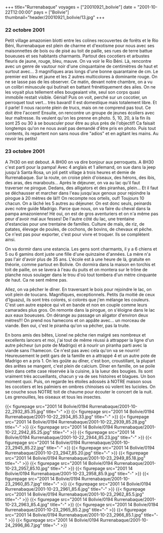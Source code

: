 +++
title="Rurrenabaque"
voyages = ["20010921_bolivie"]
date = "2001-10-22T12:00:00"
pays = ["Bolivie"]
thumbnail="header/20010921_bolivie/13.jpg"
+++
### 22 octobre 2001

Petit village amazonien blotti entre les colines recouvertes de forêts et le 
Rio Béni, Rurrenabaque est plein de charme et d'exotisme pour nous avec ses 
maisonnettes de bois ou de pisé au toit de paille, ses rues de terre battue 
boueuses et ses habitants charmants. Partout des cocotiers et arbustes fleuris 
de jaune, rouge, bleu, mauve. On va voir le Rio Béni. Là, rencontre avec un 
genre de vautour noir d'une cinquantaine de centimètres de haut et surtout avec... 
3 magnifiques aras longs d'une bonne quarantaine de cm. Le premier est bleu 
et jaune et les 2 autres multicolores à dominante rouge. On ne se lasse pas 
de les observer. Ce matin, devant notre chambre, on a vu un colibri minuscule 
qui butinait en battant frénétiquement des ailes. On ne les voyait plus tellement 
elles bougeaiant vite, seul son corps quasi immobile restait visible. Génial! 
Puis on voit, perché sur un cocotier, un perroquet tout vert... très bavard! 
Il est domestique mais totalement libre. Et il parle! Il nous raconte plein 
de trucs, mais on ne comprend pas tout. Ce doit être l'accent! Ensuite, on rencontre 
un groupe de jeunes écoliers avec leur maîtresse. Ils veulent qu'on les prenne 
en photo. 5, 10, 20, à la fin ils sont 25 ou 30 à se bousculer pour être au 
plus près de l'objectif! Ca faisait longtemps qu'on ne nous avait pas demandé 
d'être pris en photo. Puis tout contents, ils repartent non sans nous dire "adios" 
et en agitant les mains. Au revoir les petits!

### 23 octobre 2001

A 7H30 on est debout. A 8H00 on va dire bonjour aux perroquets. A 8H30 c'est 
parti pour la pampa! Avec 4 anglais et 1 allemand, on sue dans la jeep jusqu'à 
Santa Rosa, un joli petit village à trois heures et demie de Rurrenabaque. Sur 
la route, on croise plein d'oiseaux, des hérons, des ibis, des aras, des marabouts... 
Après le déjeuner, on va au lac qu'il faut traverser ne pirogue. Dedans, des 
alligators et des piranhas, plein... Et il faut se déchausser et marcher dans 
l'eau jusqu'aux genoux pour rejoindre la pirogue à 20 mètres de là!!! On recompte 
nos orteils, ouf! Toujours 10 chacun. On a lâché les 5 autres au déjeuner. On 
est donc seuls, peinards avec notre guide Madrigo. Parce que nous, on va faire 
du cheval dans la pampa amazonienne! Hé oui, on est de gros aventuriers et on 
n'a même pas peur d'avoir mal aux fesses! De l'autre côté du lac, une trentaine 
d'estancias pour une trentaine de familles. Culture de maïs, de riz, de patates, 
élevage de poules, de cochons, de bovins, de chevaux et pêche. Ce n'est pas 
pour exporter, c'est pour vivre et troquer. Ils se complètent ainsi.

On va dormir dans une estancia. Les gens sont charmants, il y a 6 chiens et 
5 ou 6 gamins dont juste une fille d'une quinzaine d'années. La mère n'a pas 
l'air d'avoir plus de 35 ans. L'école est à une heure de là, gratuite en théorie, 
comme partout en Bolivie. On dormira dans la maison en torchis et toit de paille, 
on se lavera à l'eau du puits et on montera sur le trône de planche nous soulager 
dans le trou d'où tout tombera d'un mètre cinquante de haut. Ca ne sent même 
pas.

Allez, on va pêcher le dîner. En traversant le bois pour rejoindre le lac, 
on voit plein de toucans. Magnifiques, exceptionnels. Petits (la moitié de ceux 
d'Iguazu), ils sont très colorés, si colorés que j'en mélange les couleurs. 
C'est uen autre espèce qui vit en bande et non en couple comme leurs camarades 
plus gros. On remonte dans la pirogue, on s'éloigne dans le lac aux eaux boueuses. 
On dérange au passage un aligator d'environ deux mètres!!! On prend nos hamecons 
et on appâte avec... un morceau de viande. Ben oui, c'est le piranha qu'on va 
pêcher, pas la truite.

En bons amis des bêtes, Lionel ne pêche rien malgré ses nombreux et excellents 
lancers et moi, j'ai tout de même réussi à attrapper la ligne d'un autre pêcheur 
(un pote de Madrigo) et à nourir un piranha parti avec la viande sans l'hamecon. 
Ce n'est pas avec cela qu'on va se nourrir! Heureusement le petit gars de la 
famille en a attrappé 4 et un autre pote de Madrigo en a pris 1. On les goûte 
au dîner, c'est bon, croustillant, la plupart des arêtes se mangent, c'est plein 
de calcium. Dîner en famille, on se poile bien dans cette case réservée à la 
cuisine, à la lueur des bougies. Ils sont vraiment très accueillants, chacun 
y va de ses histoires et blagues. Un bon moment quoi. Puis, on regarde les étoiles 
adossés à NOTRE maison sous les cocotiers et les palmiers en ombres chinoises 
où volent les lucioles. On se couche sous NOTRE toit de chaume pour écouter 
le concert de la nuit. Les grenouilles, les oiseaux et tous les insectes.


{{< figurepage src="2001 14 Bolivie/0194 Rurrenabaque/2001-10-22_2932_85.35.jpg" title="-"  >}}
{{< figurepage src="2001 14 Bolivie/0194 Rurrenabaque/2001-10-22_2934_85.33.jpg" title="-"  >}}
{{< figurepage src="2001 14 Bolivie/0194 Rurrenabaque/2001-10-22_2939_85.28.jpg" title="-"  >}}
{{< figurepage src="2001 14 Bolivie/0194 Rurrenabaque/2001-10-22_2942_85.25.jpg" title="-"  >}}
{{< figurepage src="2001 14 Bolivie/0194 Rurrenabaque/2001-10-22_2944_85.23.jpg" title="-"  >}}
{{< figurepage src="2001 14 Bolivie/0194 Rurrenabaque/2001-10-23_2945_85.22.jpg" title="-"  >}}
{{< figurepage src="2001 14 Bolivie/0194 Rurrenabaque/2001-10-23_2947_85.20.jpg" title="-"  >}}
{{< figurepage src="2001 14 Bolivie/0194 Rurrenabaque/2001-10-23_2949_85.18.jpg" title="-"  >}}
{{< figurepage src="2001 14 Bolivie/0194 Rurrenabaque/2001-10-23_2957_85.10.jpg" title="-"  >}}
{{< figurepage src="2001 14 Bolivie/0194 Rurrenabaque/2001-10-23_2958_85.9.jpg" title="-"  >}}
{{< figurepage src="2001 14 Bolivie/0194 Rurrenabaque/2001-10-23_2960_85.7.jpg" title="-"  >}}
{{< figurepage src="2001 14 Bolivie/0194 Rurrenabaque/2001-10-23_2961_85.6.jpg" title="-"  >}}
{{< figurepage src="2001 14 Bolivie/0194 Rurrenabaque/2001-10-23_2962_85.5.jpg" title="-"  >}}
{{< figurepage src="2001 14 Bolivie/0194 Rurrenabaque/2001-10-23_2963_85.4.jpg" title="-"  >}}
{{< figurepage src="2001 14 Bolivie/0194 Rurrenabaque/2001-10-23_2965_85.2.jpg" title="-"  >}}
{{< figurepage src="2001 14 Bolivie/0194 Rurrenabaque/2001-10-23_2966_85.1.jpg" title="-"  >}}
{{< figurepage src="2001 14 Bolivie/0194 Rurrenabaque/2001-10-24_2996_86.7.jpg" title="-"  >}}


